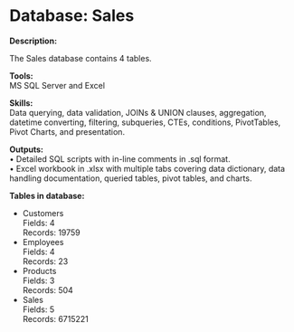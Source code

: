 # Database: Sales

**Description:** <br/>

The Sales database contains 4 tables.

**Tools:** <br/>
MS SQL Server and Excel

**Skills:** <br/>
Data querying, data validation, JOINs & UNION clauses, aggregation, datetime converting, filtering, subqueries, CTEs, conditions, PivotTables, Pivot Charts, and presentation.

**Outputs:** <br/>
•  Detailed SQL scripts with in-line comments in .sql format. <br/>
•  Excel workbook in .xlsx with multiple tabs covering data dictionary, data handling documentation, queried tables, pivot tables, and charts.

**Tables in database:** <br/>
-	Customers<br/>
    Fields: 4<br/>
    Records: 19759
-	Employees<br/>
    Fields: 4<br/>
    Records: 23
-	Products<br/>
    Fields: 3<br/>
    Records: 504
-	Sales<br/>
    Fields: 5<br/>
    Records: 6715221
